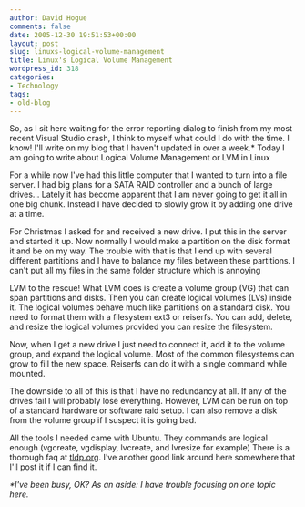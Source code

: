 ```yaml
---
author: David Hogue
comments: false
date: 2005-12-30 19:51:53+00:00
layout: post
slug: linuxs-logical-volume-management
title: Linux's Logical Volume Management
wordpress_id: 318
categories:
- Technology
tags:
- old-blog
---
```


So, as I sit here waiting for the error reporting dialog to finish from my most recent Visual Studio crash, I think to myself what could I do with the time.  I know!  I'll write on my blog that I haven't updated in over a week.*  Today I am going to write about Logical Volume Management or LVM in Linux

For a while now I've had this little computer that I wanted to turn into a file server.  I had big plans for a SATA RAID controller and a bunch of large drives...  Lately it has become apparent that I am never going to get it all in one big chunk.  Instead I have decided to slowly grow it by adding one drive at a time.

For Christmas I asked for and received a new drive.  I put this in the server and started it up.  Now normally I would make a partition on the disk format it and be on my way.  The trouble with that is that I end up with several different partitions and I have to balance my files between these partitions.  I can't put all my files in the same folder structure which is annoying

LVM to the rescue!  What LVM does is create a volume group (VG) that can span partitions and disks.  Then you can create logical volumes (LVs) inside it.  The logical volumes behave much like partitions on a standard disk. You need to format them with a filesystem ext3 or reiserfs.  You can add, delete, and resize the logical volumes provided you can resize the filesystem.

Now, when I get a new drive I just need to connect it, add it to the volume group, and expand the logical volume.  Most of the common filesystems can grow to fill the new space.  Reiserfs can do it with a single command while mounted.

The downside to all of this is that I have no redundancy at all.  If any of the drives fail I will probably lose everything.  However, LVM can be run on top of a standard hardware or software raid setup.  I can also remove a disk from the volume group if I suspect it is going bad.

All the tools I needed came with Ubuntu.  They commands are logical enough (vgcreate, vgdisplay, lvcreate, and lvresize for example) There is a thorough faq at [tldp.org](http://www.tldp.org/HOWTO/LVM-HOWTO/).  I've another good link around here somewhere that I'll post it if I can find it.

_*I've been busy, OK?  As an aside: I have trouble focusing on one topic here._



